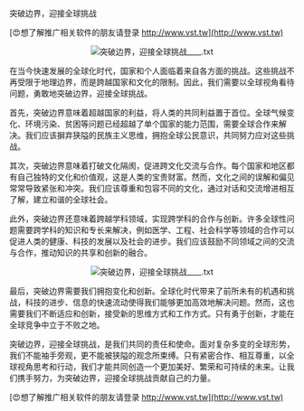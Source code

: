 突破边界，迎接全球挑战

[😍想了解推广相关软件的朋友请登录 http://www.vst.tw](http://www.vst.tw)

 <center><img src="https://vst.tw/MP4/tuiguang/png/5.png" alt="突破边界，迎接全球挑战____.txt"></center>

在当今快速发展的全球化时代，国家和个人面临着来自各方面的挑战。这些挑战不再受限于地理边界，而是跨越国家和文化的限制。因此，我们需要以全球视角看待问题，勇敢地突破边界，迎接全球挑战。

首先，突破边界意味着超越国家的利益，将人类的共同利益置于首位。全球气候变化、环境污染、贫困等问题已经超越了单个国家的能力范围，需要全球合作来解决。我们应该摒弃狭隘的民族主义思维，拥抱全球公民意识，共同努力应对这些挑战。

其次，突破边界意味着打破文化隔阂，促进跨文化交流与合作。每个国家和地区都有自己独特的文化和价值观，这是人类的宝贵财富。然而，文化之间的误解和偏见常常导致紧张和冲突。我们应该尊重和包容不同的文化，通过对话和交流增进相互了解，建立和谐的全球社会。

此外，突破边界还意味着跨越学科领域，实现跨学科的合作与创新。许多全球性问题需要跨学科的知识和专长来解决，例如医学、工程、社会科学等领域的合作可以促进人类的健康、科技的发展以及社会的进步。我们应该鼓励不同领域之间的交流与合作，推动知识的共享和创新的融合。

 <center><img src="https://vst.tw/MP4/tuiguang/png/6.png" alt="突破边界，迎接全球挑战____.txt"></center>

最后，突破边界需要我们拥抱变化和创新。全球化时代带来了前所未有的机遇和挑战，科技的进步、信息的快速流动使得我们能够更加高效地解决问题。然而，这也需要我们不断适应和创新，接受新的思维方式和工作方式。只有勇于创新，才能在全球竞争中立于不败之地。

突破边界，迎接全球挑战，是我们共同的责任和使命。面对复杂多变的全球形势，我们不能袖手旁观，更不能被狭隘的观念所束缚。只有紧密合作、相互尊重，以全球视角思考和行动，我们才能共同创造一个更加美好、繁荣和可持续的未来。让我们携手努力，为突破边界，迎接全球挑战贡献自己的力量。

[😍想了解推广相关软件的朋友请登录 http://www.vst.tw](http://www.vst.tw)



